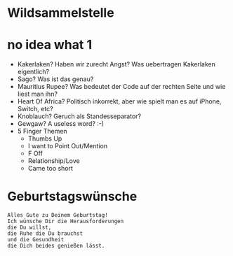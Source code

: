 # Wildsammelstelle

# no idea what 1
- Kakerlaken? Haben wir zurecht Angst? Was uebertragen Kakerlaken eigentlich?
- Sago? Was ist das genau?
- Mauritius Rupee? Was bedeutet der Code auf der rechten Seite und wie liest man ihn?
- Heart Of Africa? Politisch inkorrekt, aber wie spielt man es auf iPhone, Switch, etc?
- Knoblauch? Geruch als Standesseparator?
- Gewgaw? A useless word? :-)
- 5 Finger Themen
  - Thumbs Up
  - I want to Point Out/Mention
  - F Off
  - Relationship/Love
  - Came too short

# Geburtstagswünsche
```
Alles Gute zu Deinem Geburtstag!
Ich wünsche Dir die Herausforderungen
die Du willst,
die Ruhe die Du brauchst
und die Gesundheit
die Dich beides genießen lässt.
```
